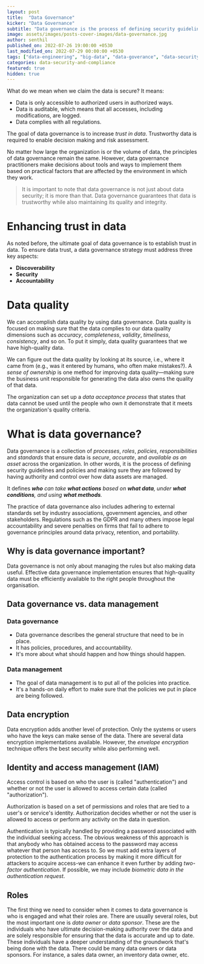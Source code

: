 ```yaml
---
layout: post
title:  "Data Governance"
kicker: "Data Governance"
subtitle: "Data governance is the process of defining security guidelines and policies and making sure they are followed by having authority and control over how data assets are managed."
image: assets/images/posts-cover-images/data-governance.jpg
author: senthil
published_on: 2022-07-26 19:00:00 +0530
last_modified_on: 2022-07-29 00:00:00 +0530
tags: ["data-engineering", "big-data", "data-goverance", "data-security"]
categories: data-security-and-compliance
featured: true
hidden: true
---
```


What do we mean when we claim the data is secure? It means:
- Data is only accessible to authorized users in authorized ways.
- Data is auditable, which means that all accesses, including modifications, are logged.
- Data complies with all regulations.

The goal of data governance is to increase *trust in data*. Trustworthy data is required to enable decision making and risk assessment. 

No matter how large the organization is or the volume of data, the principles of data governance remain the same. However, data governance practitioners make decisions about tools and ways to implement them based on practical factors that are affected by the environment in which they work.

> It is important to note that data governance is not just about data security; it is more than that. Data governance guarantees that data is trustworthy while also maintaining its quality and integrity.

# Enhancing trust in data

As noted before, the ultimate goal of data governance is to establish trust in data. To ensure data trust, a data governance strategy must address three key aspects:
- **Discoverability**
- **Security**
- **Accountability**

# Data quality

We can accomplish data quality by using data governance. Data quality is focused on making sure that the data complies to our data quality dimensions such as *accuracy*, *completeness*, *validity*, *timeliness*, *consistency*, and so on. To put it simply, data quality guarantees that we have high-quality data.

We can figure out the data quality by looking at its source, i.e., where it came from (e.g., was it entered by humans, who often make mistakes?). A *sense of ownership* is one method for improving data quality—making sure the business unit responsible for generating the data also owns the quality of that data. 

The organization can set up a *data acceptance process* that states that data cannot be used until the people who own it demonstrate that it meets the organization's quality criteria.

# What is data governance?

Data governance is a collection of *processes*, *roles*, *policies*, *responsibilities* and *standards* that ensure data is *secure*, *accurate*, and *available as an asset* across the organization. In other words, it is the process of defining security guidelines and policies and making sure they are followed by having authority and control over how data assets are managed. 

It defines ***who** can take **what actions** based on **what data**, under **what conditions**, and using **what methods**.*

The practice of data governance also includes adhering to external standards set by industry associations, government agencies, and other stakeholders. Regulations such as the GDPR and many others impose legal accountability and severe penalties on firms that fail to adhere to governance principles around data privacy, retention, and portability. 

## Why is data governance important?

Data governance is not only about managing the rules but also making data useful. Effective data governance implementation ensures that high-quality data must be efficiently available to the right people throughout the organisation.

## Data governance vs. data management

### Data governance

- Data governance describes the general structure that need to be in place.
- It has policies, procedures, and accountability.
- It's more about what should happen and how things should happen.

### Data management

- The goal of data management is to put all of the policies into practice.
- It's a hands-on daily effort to make sure that the policies we put in place are being followed.

## Data encryption

Data encryption adds another level of protection. Only the systems or users who have the keys can make sense of the data. There are several data encryption implementations available. However, the *envelope encryption* technique offers the best security while also performing well.

## Identity and access management (IAM)

Access control is based on who the user is (called "authentication") and whether or not the user is allowed to access certain data (called "authorization"). 

Authorization is based on a set of permissions and roles that are tied to a user's or service's identity. Authorization decides whether or not the user is allowed to access or perform any activity on the data in question.

Authentication is typically handled by providing a password associated with the individual seeking access. The obvious weakness of this approach is that anybody who has obtained access to the password may access whatever that person has access to. So we must add extra layers of protection to the authentication process by making it more difficult for attackers to acquire access-we can enhance it even further by adding *two-factor authentication*. If possible, we may include *biometric data in the authentication request*.

## Roles

The first thing we need to consider when it comes to data governance is who is engaged and what their roles are. There are usually several roles, but the most important one is *data owner* or *data sponsor*. These are the individuals who have ultimate decision-making authority over the data and are solely responsible for ensuring that the data is accurate and up to date. These individuals have a deeper understanding of the groundwork that's being done with the data. There could be many data owners or data sponsors. For instance, a sales data owner, an inventory data owner, etc.